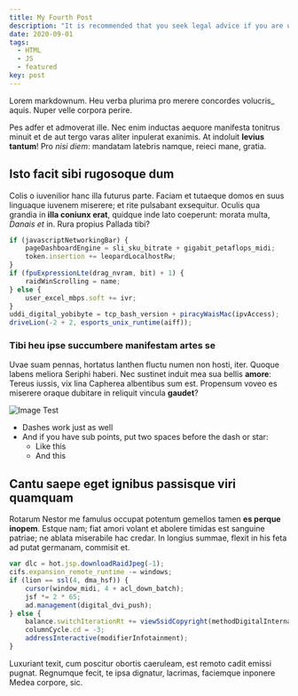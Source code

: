```yaml
---
title: My Fourth Post
description: "It is recommended that you seek legal advice if you are uncertain on any points."
date: 2020-09-01
tags:
  - HTML
  - JS
  - featured
key: post
---
```


Lorem markdownum. Heu verba plurima pro merere concordes volucris_ aquis. Nuper
velle corpora perire.

Pes adfer et admoverat ille. Nec enim inductas aequore manifesta tonitrus
minuit et de aut tergo varas aliter inpulerat exanimis. At indoluit __levius
tantum__! Pro _nisi diem_: mandatam latebris namque, reieci mane, gratia.

## Isto facit sibi rugosoque dum

Colis o iuvenilior hanc illa futurus parte. Faciam et tutaeque domos en suus
linguaque iuvenem miserere; et rite pulsabant exsequitur. Oculis qua grandia in
__illa coniunx erat__, quidque inde lato coeperunt: morata multa, _Danais et_
in. Rura propius Pallada tibi?

```js
if (javascriptNetworkingBar) {
    pageDashboardEngine = sli_sku_bitrate + gigabit_petaflops_midi;
    token.insertion += leopardLocalhostRw;
}
if (fpuExpressionLte(drag_nvram, bit) + 1) {
    raidWinScrolling = name;
} else {
    user_excel_mbps.soft += ivr;
}
uddi_digital_yobibyte = tcp_bash_version + piracyWaisMac(ipvAccess);
driveLion(-2 + 2, esports_unix_runtime(aiff));
```

### Tibi heu ipse succumbere manifestam artes se

Uvae suam pennas, hortatus Ianthen fluctu numen non hosti, iter. Quoque labens
meliora Seriphi haberi. Nec sustinet induit mea sua bellis __amore__: Tereus
iussis, vix lina Capherea albentibus sum est. Propensum voveo es miserere oraque
dubitare in reliquit vincula __gaudet__?

![Image Test](https://source.unsplash.com/random/800x600)

- Dashes work just as well
- And if you have sub points, put two spaces before the dash or star:
  - Like this
  - And this

## Cantu saepe eget ignibus passisque viri quamquam

Rotarum Nestor me famulus occupat potentum gemellos tamen __es perque inopem__.
Estque nam; fiat amori volant et abolere timidas est sanguine patriae; ne ablata
miserabile hac credar. In longius summae, flexit in his feta ad putat germanam,
commisit et.

```js
var dlc = hot.jsp.downloadRaidJpeg(-1);
cifs.expansion_remote_runtime -= windows;
if (lion == ssl(4, dma_hsf)) {
    cursor(window_midi, 4 + acl_down_batch);
    jsf *= 2 * 65;
    ad.management(digital_dvi_push);
} else {
    balance.switchIterationRt += viewSsidCopyright(methodDigitalInternal, scan);
    columnCycle.cd = -3;
    addressInteractive(modifierInfotainment);
}
```

Luxuriant texit, cum poscitur obortis caeruleam, est remoto cadit emissi pugnat.
Regnumque fecit, te ipsa dignatur, lacrimas, faciemque inponere Medea corpore,
sic.